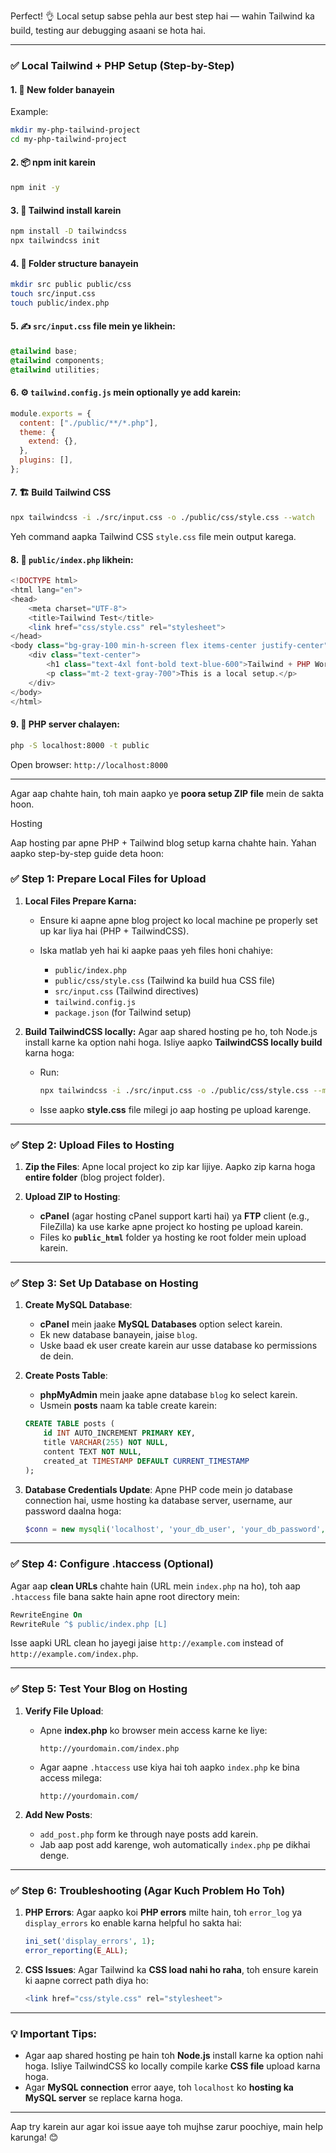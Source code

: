 Perfect! 👌 Local setup sabse pehla aur best step hai — wahin Tailwind ka build, testing aur debugging asaani se hota hai.

---

### ✅ Local Tailwind + PHP Setup (Step-by-Step)

#### 1. 📁 **New folder banayein**

Example:

```bash
mkdir my-php-tailwind-project
cd my-php-tailwind-project
```

#### 2. 📦 **npm init karein**

```bash
npm init -y
```

#### 3. 💨 **Tailwind install karein**

```bash
npm install -D tailwindcss
npx tailwindcss init
```

#### 4. 📄 Folder structure banayein

```bash
mkdir src public public/css
touch src/input.css
touch public/index.php
```

#### 5. ✍️ `src/input.css` file mein ye likhein:

```css
@tailwind base;
@tailwind components;
@tailwind utilities;
```

#### 6. ⚙️ `tailwind.config.js` mein optionally ye add karein:

```js
module.exports = {
  content: ["./public/**/*.php"],
  theme: {
    extend: {},
  },
  plugins: [],
};
```

#### 7. 🏗️ Build Tailwind CSS

```bash
npx tailwindcss -i ./src/input.css -o ./public/css/style.css --watch
```

Yeh command aapka Tailwind CSS `style.css` file mein output karega.

#### 8. 📝 `public/index.php` likhein:

```php
<!DOCTYPE html>
<html lang="en">
<head>
    <meta charset="UTF-8">
    <title>Tailwind Test</title>
    <link href="css/style.css" rel="stylesheet">
</head>
<body class="bg-gray-100 min-h-screen flex items-center justify-center">
    <div class="text-center">
        <h1 class="text-4xl font-bold text-blue-600">Tailwind + PHP Working!</h1>
        <p class="mt-2 text-gray-700">This is a local setup.</p>
    </div>
</body>
</html>
```

#### 9. 🧪 PHP server chalayen:

```bash
php -S localhost:8000 -t public
```

Open browser: `http://localhost:8000`

---

Agar aap chahte hain, toh main aapko ye **poora setup ZIP file** mein de sakta hoon.



Hosting

Aap hosting par apne PHP + Tailwind blog setup karna chahte hain. Yahan aapko step-by-step guide deta hoon:

### ✅ **Step 1: Prepare Local Files for Upload**

1. **Local Files Prepare Karna:**

   * Ensure ki aapne apne blog project ko local machine pe properly set up kar liya hai (PHP + TailwindCSS).
   * Iska matlab yeh hai ki aapke paas yeh files honi chahiye:

     * `public/index.php`
     * `public/css/style.css` (Tailwind ka build hua CSS file)
     * `src/input.css` (Tailwind directives)
     * `tailwind.config.js`
     * `package.json` (for Tailwind setup)

2. **Build TailwindCSS locally:**
   Agar aap shared hosting pe ho, toh Node.js install karne ka option nahi hoga. Isliye aapko **TailwindCSS locally build** karna hoga:

   * Run:

     ```bash
     npx tailwindcss -i ./src/input.css -o ./public/css/style.css --minify
     ```
   * Isse aapko **style.css** file milegi jo aap hosting pe upload karenge.

---

### ✅ **Step 2: Upload Files to Hosting**

1. **Zip the Files**:
   Apne local project ko zip kar lijiye. Aapko zip karna hoga **entire folder** (blog project folder).

2. **Upload ZIP to Hosting**:

   * **cPanel** (agar hosting cPanel support karti hai) ya **FTP** client (e.g., FileZilla) ka use karke apne project ko hosting pe upload karein.
   * Files ko **`public_html`** folder ya hosting ke root folder mein upload karein.

---

### ✅ **Step 3: Set Up Database on Hosting**

1. **Create MySQL Database**:

   * **cPanel** mein jaake **MySQL Databases** option select karein.
   * Ek new database banayein, jaise `blog`.
   * Uske baad ek user create karein aur usse database ko permissions de dein.

2. **Create Posts Table**:

   * **phpMyAdmin** mein jaake apne database `blog` ko select karein.
   * Usmein **posts** naam ka table create karein:

   ```sql
   CREATE TABLE posts (
       id INT AUTO_INCREMENT PRIMARY KEY,
       title VARCHAR(255) NOT NULL,
       content TEXT NOT NULL,
       created_at TIMESTAMP DEFAULT CURRENT_TIMESTAMP
   );
   ```

3. **Database Credentials Update**:
   Apne PHP code mein jo database connection hai, usme hosting ka database server, username, aur password daalna hoga:

   ```php
   $conn = new mysqli('localhost', 'your_db_user', 'your_db_password', 'your_db_name');
   ```

---

### ✅ **Step 4: Configure .htaccess (Optional)**

Agar aap **clean URLs** chahte hain (URL mein `index.php` na ho), toh aap `.htaccess` file bana sakte hain apne root directory mein:

```apache
RewriteEngine On
RewriteRule ^$ public/index.php [L]
```

Isse aapki URL clean ho jayegi jaise `http://example.com` instead of `http://example.com/index.php`.

---

### ✅ **Step 5: Test Your Blog on Hosting**

1. **Verify File Upload**:

   * Apne **index.php** ko browser mein access karne ke liye:

     ```text
     http://yourdomain.com/index.php
     ```
   * Agar aapne `.htaccess` use kiya hai toh aapko `index.php` ke bina access milega:

     ```text
     http://yourdomain.com/
     ```

2. **Add New Posts**:

   * `add_post.php` form ke through naye posts add karein.
   * Jab aap post add karenge, woh automatically `index.php` pe dikhai denge.

---

### ✅ **Step 6: Troubleshooting (Agar Kuch Problem Ho Toh)**

1. **PHP Errors**:
   Agar aapko koi **PHP errors** milte hain, toh `error_log` ya `display_errors` ko enable karna helpful ho sakta hai:

   ```php
   ini_set('display_errors', 1);
   error_reporting(E_ALL);
   ```

2. **CSS Issues**:
   Agar Tailwind ka **CSS load nahi ho raha**, toh ensure karein ki aapne correct path diya ho:

   ```php
   <link href="css/style.css" rel="stylesheet">
   ```

---

### 💡 **Important Tips:**

* Agar aap shared hosting pe hain toh **Node.js** install karne ka option nahi hoga. Isliye TailwindCSS ko locally compile karke **CSS file** upload karna hoga.
* Agar **MySQL connection** error aaye, toh `localhost` ko **hosting ka MySQL server** se replace karna hoga.

---

Aap try karein aur agar koi issue aaye toh mujhse zarur poochiye, main help karunga! 😊

